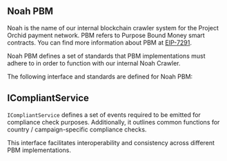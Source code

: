 ## Noah PBM

Noah is the name of our internal blockchain crawler system for the Project Orchid payment network. PBM refers to Purpose Bound Money smart contracts. You can find more information about PBM at [EIP-7291](https://eips.ethereum.org/EIPS/eip-7291).

Noah PBM defines a set of standards that PBM implementations must adhere to in order to function with our internal Noah Crawler.

The following interface and standards are defined for Noah PBM:

## ICompliantService

`ICompliantService` defines a set of events required to be emitted for compliance check purposes. Additionally, it outlines common functions for country / campaign-specific compliance checks. 

This interface facilitates interoperability and consistency across different PBM implementations.